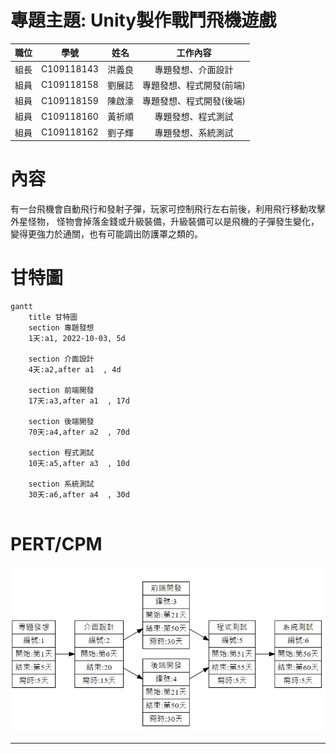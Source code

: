 # 專題主題: Unity製作戰鬥飛機遊戲

|  職位  | 學號  | 姓名  | 工作內容 |
| :--------:  | :---------:  | :---------: | :---------: |
| 組長 | C109118143 | 洪義良 | 專題發想、介面設計 | 
| 組員 | C109118158 | 劉展誌 | 專題發想、程式開發(前端) |
| 組員 | C109118159 | 陳啟濠 | 專題發想、程式開發(後端) |
| 組員 | C109118160 | 黃祈順 | 專題發想、程式測試 |
| 組員 | C109118162 | 劉子輝 | 專題發想、系統測試 |

# 內容
有一台飛機會自動飛行和發射子彈，玩家可控制飛行左右前後，利用飛行移動攻擊外星怪物，
怪物會掉落金錢或升級裝備，升級裝備可以是飛機的子彈發生變化，變得更強力於通關，也有可能調出防護罩之類的。

# 甘特圖
```mermaid
gantt
    title 甘特圖
    section 專題發想
    1天:a1, 2022-10-03, 5d
    
    section 介面設計
    4天:a2,after a1  , 4d
    
    section 前端開發
    17天:a3,after a1  , 17d
    
    section 後端開發
    70天:a4,after a2  , 70d 
    
    section 程式測試
    10天:a5,after a3  , 10d
    
    section 系統測試
    30天:a6,after a4  , 30d
    
```
# PERT/CPM
![PERT/CPM](小組作業1.jpg "PERT")
***
